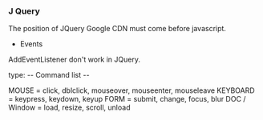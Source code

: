 
### J Query ###

The position of JQuery Google CDN must come before javascript.


- Events 

AddEventListener don't work in JQuery.


type:            -- Command list --

MOUSE           = click, dblclick, mouseover, mouseenter, mouseleave
KEYBOARD        = keypress, keydown, keyup
FORM            = submit, change, focus, blur
DOC / Window    = load, resize, scroll, unload


